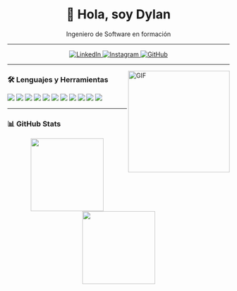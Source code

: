 <h1 align="center">👋 Hola, soy Dylan</h1>
<p align="center">Ingeniero de Software en formación</p>

---

<p align="center">
  <a href="https://www.linkedin.com/in/dylan-magall%C3%B3n-565bb5326/">
    <img alt="LinkedIn" src="https://img.shields.io/badge/LinkedIn-%230077B5.svg?logo=linkedin&logoColor=white" />
  </a>
  <a href="https://www.instagram.com/dylanthx">
    <img alt="Instagram" src="https://img.shields.io/badge/Instagram-%23E4405F.svg?logo=instagram&logoColor=white" />
  </a>
  <a href="https://github.com/dylanthx">
    <img alt="GitHub" src="https://img.shields.io/badge/GitHub-000000.svg?logo=github&logoColor=white" />
  </a>
</p>

---

<img align="right" alt="GIF" src="https://media.giphy.com/media/836HiJc7pgzy8iNXCn/giphy.gif" width="230" />

### 🛠️ Lenguajes y Herramientas

<p>
  <img src="https://img.shields.io/badge/-JavaScript-black?style=flat&logo=javascript" />
  <img src="https://img.shields.io/badge/-HTML5-E34F26?style=flat&logo=html5&logoColor=white" />
  <img src="https://img.shields.io/badge/-CSS3-1572B6?style=flat&logo=css3&logoColor=white" />
  <img src="https://img.shields.io/badge/-React-black?style=flat&logo=react" />
  <img src="https://img.shields.io/badge/-Electron-gray?style=flat&logo=electron" />
  <img src="https://img.shields.io/badge/-jQuery-blue?style=flat&logo=jquery" />
  <img src="https://img.shields.io/badge/-Nodejs-green?style=flat&logo=node.js" />
  <img src="https://img.shields.io/badge/-Docker-2496ED?style=flat&logo=docker&logoColor=white" />
  <img src="https://img.shields.io/badge/-WordPress-21759B?style=flat&logo=wordpress&logoColor=white" />
  <img src="https://img.shields.io/badge/-TypeScript-3178C6?style=flat&logo=typescript&logoColor=white" />
  <img src="https://img.shields.io/badge/-Next.js-000000?style=flat&logo=next.js" />
</p>

---

### 📊 GitHub Stats

<p align="center">
  <img src="https://github-readme-stats.vercel.app/api?username=magthx&show_icons=true&theme=tokyonight" height="165"/>
  <img src="https://github-readme-stats.vercel.app/api/top-langs/?username=magthx&layout=compact&theme=tokyonight" height="165"/>
</p>
